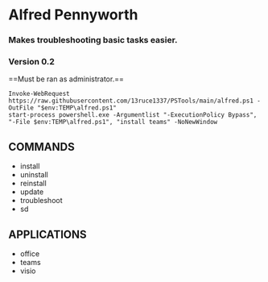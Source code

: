 # Alfred Pennyworth
### Makes troubleshooting basic tasks easier.
### Version 0.2

==Must be ran as administrator.==

`Invoke-WebRequest https://raw.githubusercontent.com/13ruce1337/PSTools/main/alfred.ps1 -OutFile "$env:TEMP\alfred.ps1"`\
`start-process powershell.exe -Argumentlist "-ExecutionPolicy Bypass", "-File $env:TEMP\alfred.ps1", "install teams" -NoNewWindow`

## COMMANDS
- install
- uninstall
- reinstall
- update
- troubleshoot
- sd
## APPLICATIONS
- office
- teams
- visio